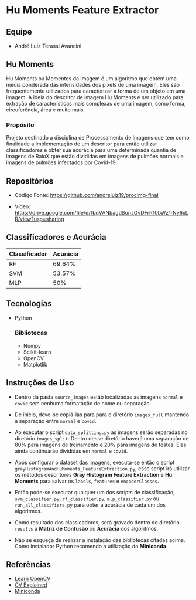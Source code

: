 # Hu Moments Feature Extractor

## Equipe

-   André Luiz Terassi Avancini

## Hu Moments

Hu Moments ou Momentos da Imagem é um algoritmo que obtém uma média ponderada das intensidades dos pixels de uma imagem. Eles são frequentemente utilizados ​​para caracterizar a forma de um objeto em uma imagem. A ideia do descritor de imagem Hu Moments é ser utilizado para extração de características mais complexas de uma imagem, como forma, circuferência, área e muito mais.

### Propósito

Projeto destinado a disciplina de Processamento de Imagens que tem como finalidade a implementação de um descritor para então utilizar classificadores e obter sua acurácia para uma determinada quantia de imagens de RaioX que estão divididas em imagens de pulmões normais e imagens de pulmões infectados por Covid-19.

## Repositórios

-   Código Fonte: https://github.com/andreluiz19/procimg-final

-   Vídeo: https://drive.google.com/file/d/1bqVANbagdSonzGvDFrR10bWz1rNy6xLR/view?usp=sharing

## Classificadores e Acurácia

| Classificador | Acurácia |
| :------------ | :------- |
| RF            | 69.64%   |
| SVM           | 53.57%   |
| MLP           | 50%      |

## Tecnologias

-   Python

    ### Bibliotecas

    -   Numpy
    -   Scikit-learn
    -   OpenCV
    -   Matplotlib

## Instruções de Uso

-   Dentro da pasta `source_images` estão localizadas as imagens `normal` e `covid` sem nenhuma formatação de nome ou separação.

-   De ínicio, deve-se copiá-las para para o diretório `images_full` mantendo a separação entre `normal` e `covid`.

-   Ao executar o script `data_splitting.py` as imagens serão separadas no diretório `images_split`. Dentro desse diretório haverá uma separação de 80% para imagens de treinamento e 20% para imagens de testes. Elas ainda continuarão divididas em `normal` e `covid`.

-   Após configurar o dataset das imagens, executa-se então o script `grayHistogramAndHuMoments_FeatureExtraction.py`, esse script irá utilizar os métodos descritores
    **Gray Histogram Feature Extraction** e **Hu Moments** para salvar os `labels`, `features` e `encoderClasses`.

-   Então pode-se executar qualquer um dos scripts de classificação, `svm_classifier.py`, `rf_classifier.py`, `mlp_classifier.py` ou `run_all_classifiers.py` para obter a acurácia de cada um dos algoritmos.

-   Como resultado dos classicadores, será gravado dentro do diretório `results` a **Matriz de Confusão** ou **Acurácia** dos algoritmos.

-   Não se esqueça de realizar a instalação das bibliotecas citadas acima. Como instalador Python recomendo a utilização do **Miniconda**.

## Referências

-   [Learn OpenCV](https://learnopencv.com/shape-matching-using-hu-moments-c-python/)
-   [CV Explained](https://cvexplained.wordpress.com/2020/07/21/10-4-hu-moments/)
-   [Miniconda](https://docs.conda.io/projects/miniconda/en/latest/)
